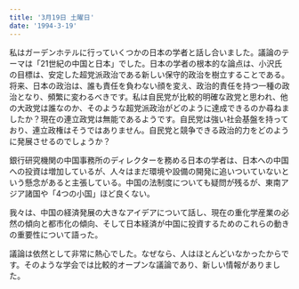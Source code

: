 ```yaml
---
title: '3月19日 土曜日'
date: '1994-3-19'
---
```


私はガーデンホテルに行っていくつかの日本の学者と話し合いました。議論のテーマは「21世紀の中国と日本」でした。日本の学者の根本的な論点は、小沢氏の目標は、安定した超党派政治である新しい保守的政治を樹立することである。将来、日本の政治は、誰も責任を負わない顔を変え、政治的責任を持つ一種の政治となり、頻繁に変わるべきです。私は自民党が比較的明確な政党と思われ、他の大政党は誰なのか、そのような超党派政治がどのように達成できるのか尋ねましたか？現在の連立政党は無能であるようです。自民党は強い社会基盤を持っており、連立政権はそうではありません。自民党と競争できる政治的力をどのように発展させるのでしょうか？

銀行研究機関の中国事務所のディレクターを務める日本の学者は、日本への中国への投資は増加しているが、人々はまだ環境や設備の開発に追いついていないという懸念があると主張している。中国の法制度についても疑問が残るが、東南アジア諸国や「4つの小国」ほど良くない。

我々は、中国の経済発展の大きなアイデアについて話し、現在の重化学産業の必然の傾向と都市化の傾向、そして日本経済が中国に投資するためのこれらの動きの重要性について語った。

議論は依然として非常に熱心でした。なぜなら、人はほとんどいなかったからです。そのような学会では比較的オープンな議論であり、新しい情報がありました。
